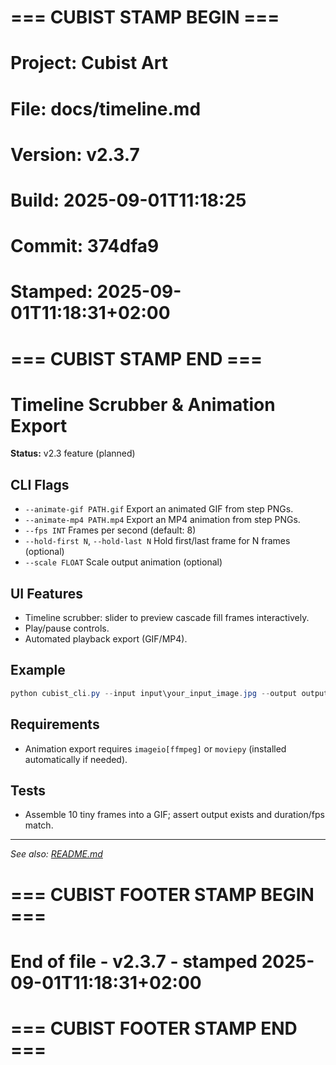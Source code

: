 # === CUBIST STAMP BEGIN ===
# Project: Cubist Art
# File: docs/timeline.md
# Version: v2.3.7
# Build: 2025-09-01T11:18:25
# Commit: 374dfa9
# Stamped: 2025-09-01T11:18:31+02:00
# === CUBIST STAMP END ===
# Timeline Scrubber & Animation Export

**Status:** v2.3 feature (planned)

## CLI Flags

- `--animate-gif PATH.gif`
  Export an animated GIF from step PNGs.
- `--animate-mp4 PATH.mp4`
  Export an MP4 animation from step PNGs.
- `--fps INT`
  Frames per second (default: 8)
- `--hold-first N`, `--hold-last N`
  Hold first/last frame for N frames (optional)
- `--scale FLOAT`
  Scale output animation (optional)

## UI Features

- Timeline scrubber: slider to preview cascade fill frames interactively.
- Play/pause controls.
- Automated playback export (GIF/MP4).

## Example

```powershell
python cubist_cli.py --input input\your_input_image.jpg --output output\animtest --geometry delaunay --points 100 --cascade-stages 3 --export-svg --animate-gif output\anim.gif --fps 12
```

## Requirements

- Animation export requires `imageio[ffmpeg]` or `moviepy` (installed automatically if needed).

## Tests

- Assemble 10 tiny frames into a GIF; assert output exists and duration/fps match.

---

*See also: [README.md](../README.md)*

# === CUBIST FOOTER STAMP BEGIN ===
# End of file - v2.3.7 - stamped 2025-09-01T11:18:31+02:00
# === CUBIST FOOTER STAMP END ===
